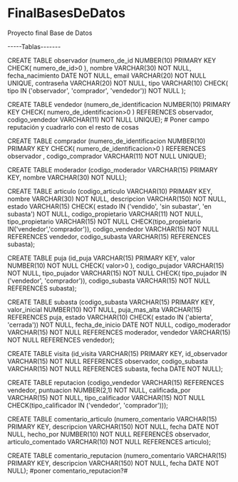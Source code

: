 # FinalBasesDeDatos
Proyecto final Base de Datos


-----Tablas-------


CREATE TABLE observador (numero_de_id NUMBER(10) PRIMARY KEY CHECK( numero_de_id>0 ), nombre VARCHAR(30) NOT NULL, fecha_nacimiento DATE NOT NULL, email VARCHAR(20) NOT NULL UNIQUE, contraseña VARCHAR(20) NOT NULL, tipo VARCHAR(10) CHECK( tipo IN ('observador', 'comprador', 'vendedor')) NOT NULL );

CREATE TABLE vendedor (numero_de_identificacion NUMBER(10) PRIMARY KEY CHECK( numero_de_identificacion>0 ) REFERENCES observador, codigo_vendedor VARCHAR(11) NOT NULL UNIQUE); # Poner campo reputación y cuadrarlo con el resto de cosas

CREATE TABLE comprador (numero_de_identificacion NUMBER(10) PRIMARY KEY CHECK( numero_de_identificacion>0 ) REFERENCES observador , codigo_comprador VARCHAR(11) NOT NULL UNIQUE);

CREATE TABLE moderador (codigo_moderador VARCHAR(15) PRIMARY KEY, nombre VARCHAR(30) NOT NULL);

CREATE TABLE articulo (codigo_articulo VARCHAR(10) PRIMARY KEY, nombre VARCHAR(30) NOT NULL, descripcion VARCHAR(150) NOT NULL, estado VARCHAR(15) CHECK( estado IN ('vendido', 'sin subastar', 'en subasta') NOT NULL, codigo_propietario VARCHAR(11) NOT NULL, tipo_propietario VARCHAR(15) NOT NULL CHECK(tipo_propietario IN('vendedor','comprador')), codigo_vendedor VARCHAR(15) NOT NULL REFERENCES vendedor, codigo_subasta VARCHAR(15) REFERENCES subasta);  

CREATE TABLE puja (id_puja VARCHAR(15) PRIMARY KEY, valor NUMBER(10) NOT NULL CHECK( valor>0 ), codigo_pujador VARCHAR(15) NOT NULL, tipo_pujador VARCHAR(15) NOT NULL CHECK( tipo_pujador IN ('vendedor', 'comprador')), codigo_subasta VARCHAR(15) NOT NULL REFERENCES subasta);

CREATE TABLE subasta (codigo_subasta VARCHAR(15) PRIMARY KEY, valor_inicial NUMBER(10) NOT NULL, puja_mas_alta VARCHAR(15) REFERENCES puja, estado VARCHAR(10) CHECK( estado IN ('abierta', 'cerrada')) NOT NULL, fecha_de_inicio DATE NOT NULL, codigo_moderador VARCHAR(15) NOT NULL REFERENCES moderador, vendedor VARCHAR(15) NOT NULL REFERENCES vendedor);

CREATE TABLE visita (id_visita VARCHAR(15) PRIMARY KEY, id_observador VARCHAR(15) NOT NULL REFERENCES observador, codigo_subasta VARCHAR(15) NOT NULL REFERENCES subasta, fecha DATE NOT NULL);

CREATE TABLE reputacion (codigo_vendedor VARCHAR(15) REFERENCES vendedor, puntuacion NUMBER(2,1) NOT NULL, calificada_por VARCHAR(15) NOT NULL, tipo_calificador VARCHAR(15) NOT NULL CHECK(tipo_calificador IN ('vendedor', 'comprador')));

CREATE TABLE comentario_articulo (numero_comentario VARCHAR(15) PRIMARY KEY, descripcion VARCHAR(150) NOT NULL, fecha DATE NOT NULL, hecho_por NUMBER(10) NOT NULL REFERENCES observador, articulo_comentado VARCHAR(10) NOT NULL REFERENCES articulo);

CREATE TABLE comentario_reputacion (numero_comentario VARCHAR(15) PRIMARY KEY, descripcion VARCHAR(150) NOT NULL, fecha DATE NOT NULL);
#poner comentario_reputacion?# 
